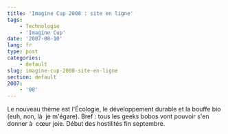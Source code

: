 ```yaml
---
title: 'Imagine Cup 2008 : site en ligne'
tags:
    - Technologie
    - 'Imagine Cup'
date: '2007-08-10'
lang: fr
type: post
categories:
    - default
slug: imagine-cup-2008-site-en-ligne
section: default
2007:
    - '08'
---
```


Le nouveau thème est l'Écologie, le développement durable et la bouffe bio (euh, non, là  je m'égare). Bref&nbsp;: tous les geeks bobos vont pouvoir s'en donner à  cœur joie. Début des hostilités fin septembre.